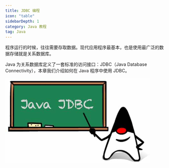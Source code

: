 ```yaml
---
title: JDBC 编程
icon: "table"
sidebarDepth: 1
category: Java 教程
tag: Java
---
```


程序运行的时候，往往需要存取数据。现代应用程序最基本，也是使用最广泛的数据存储就是关系数据库。

Java 为关系数据库定义了一套标准的访问接口：JDBC（Java Database Connectivity），本章我们介绍如何在 Java 程序中使用 JDBC。


![](assets/20221123105225.png)

